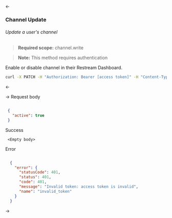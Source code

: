 <-
### <a name="channel-update"></a>Channel Update

###### Update a user's channel

> <span class="info" /> **Required scope:** channel.write

> <span class="warning" /> **Note:** This method requires authentication

Enable or disable channel in their Restream Dashboard.

```bash
curl -X PATCH -H "Authorization: Bearer [access token]" -H "Content-Type: application/json" -d '{ "active": true }' https://api.restream.io/v2/user/channel/123456
```
<-

->
Request body
  ```json

   {
     "active": true
   }

  ```
  Success
  ```text
   <Empty body>
  ```
Error
```json

  {
    "error": {
      "statusCode": 401,
      "status": 401,
      "code": 401,
      "message": "Invalid token: access token is invalid",
      "name": "invalid_token"
    }
  }
  ```
->
